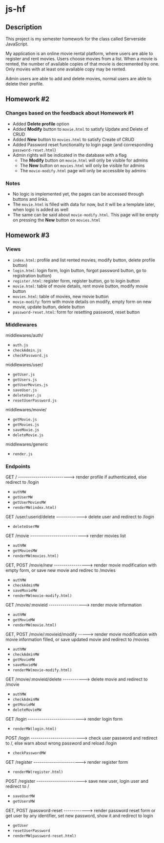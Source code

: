 # js-hf

## Description

This project is my semester homework for the class called Serverside JavaScript.

My application is an online movie rental platform, where users are able to register and rent movies.
Users choose movies from a list. When a movie is rented, the number of available copies of that movie
is decremented by one. Only movies with at least one available copy may be rented.

Admin users are able to add and delete movies, normal users are able to delete their profile.

## Homework #2

### Changes based on the feedback about Homework #1

- Added **Delete profile** option
- Added **Modify** button to `movie.html` to satisfy Update and Delete of CRUD
- Added **New** button to `movies.html` to satisfy Create of CRUD
- Added Password reset functionality to login page (and corresponding `password-reset.html`)
- Admin rights will be indicated in the database with a flag
    - The **Modify** button on `movie.html` will only be visible for admins
    - The **New** button on `movies.html` will only be visible for admins
    - The `movie-modify.html` page will only be accessible by admins

### Notes

- No logic is implemented yet, the pages can be accessed through buttons and links.
- The `movie.html` is filled with data for now, but it will be a template later, when logic is added as well
- The same can be said about `movie-modify.html`. This page will be empty on pressing the **New** button on `movies.html`

## Homework #3

### Views

- `index.html`: profile and list rented movies, modify button, delete profile button)
- `login.html`: login form, login button, forgot password button, go to registration button)
- `register.html`: register form, register button, go to login button
- `movie.html`: table of movie details, rent movie button, modify movie button
- `movies.html`: table of movies, new movie button
- `movie-modify`: form with movie details on modify, empty form on new movie, update button, delete button
- `password-reset.html`: form for resetting password, reset button

### Middlewares

middlewares/auth/
- `auth.js`
- `checkAdmin.js`
- `checkPassword.js`

middlewares/user/
- `getUser.js`
- `getUsers.js`
- `getUserMovies.js`
- `saveUser.js`
- `deleteUser.js`
- `resetUserPassword.js`

middlewares/movie/
- `getMovie.js`
- `getMovies.js`
- `saveMovie.js`
- `deleteMovie.js`

middlewares/generic
- `render.js`

### Endpoints

GET / --------------------------> render profile if authenticated, else redirect to /login
- `authMW`
- `getUserMW`
- `getUserMoviesMW`
- `renderMW(index.html)`

GET /user/:userid/delete -------------> delete user and redirect to /login
- `deleteUserMW`

GET /movie ---------------------------> render movies list
- `authMW`
- `getMoviesMW`
- `renderMW(movies.html)`

GET, POST /movie/new -----------------> render movie modification with empty form, or save new movie and redirec to /movies
- `authMW`
- `checkAdminMW`
- `saveMovieMW`
- `renderMW(movie-modify.html)`

GET /movie/:movieid ------------------> render movie information
- `authMW`
- `getMovieMW`
- `renderMW(movie.html)`

GET, POST /movie/:movieid/modify -----> render movie modification with movie information filled, or save updated movie and redirect to /movies
- `authMW`
- `checkAdminMW`
- `getMovieMW`
- `saveMovieMW`
- `renderMW(movie-modify.html)`

GET /movie/:movieid/delete -----------> delete movie and redirect to /movie
- `authMW`
- `checkAdminMW`
- `getMovieMW`
- `deleteMovieMW`

GET /login ---------------------------> render login form
- `renderMW(login.html)`

POST /login --------------------------> check user password and redirect to /, else warn about wrong password and reload /login
- `checkPasswordMW`

GET /register ------------------------> render register form
- `renderMW(register.html)`

POST /register -----------------------> save new user, login user and redirect to /
- `saveUserMW`
- `getUsersMW`

GET, POST /password-reset ------------> render password reset form or get user by any identifier, set new password, show it and redirect to login
- `getUser`
- `resetUserPassword`
- `renderMW(password-reset.html)`
